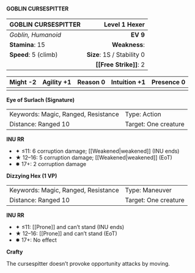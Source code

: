 #### GOBLIN CURSESPITTER

| GOBLIN CURSESPITTER  |          **Level 1 Hexer** |
| :------------------- | -------------------------: |
| *Goblin, Humanoid*   |                   **EV 9** |
| **Stamina**: 15      |              **Weakness**: |
| **Speed**: 5 (climb) | **Size**: 1S / Stability 0 |
|                      |     **[[Free Strike]]**: 2 |

| **Might** -2 | **Agility** +1 | **Reason** 0 | **Intuition** +1 | **Presence** 0 |
| ------------ | -------------- | ------------ | ---------------- | -------------- |
|              |                |              |                  |                |

**Eye of Surlach (Signature)**

|                                     |                      |
| :---------------------------------- | :------------------- |
| Keywords: Magic, Ranged, Resistance | Type: Action         |
| Distance: Ranged 10                 | Target: One creature |

**INU RR**

- ✦ ≤11: 6 corruption damage; [[Weakened|weakened]] (INU ends)
- ★ 12–16: 5 corruption damage; [[Weakened|weakened]] (EoT)
- ✸ 17+: 2 corruption damage

**Dizzying Hex (1 VP)**

|                                     |                      |
| :---------------------------------- | :------------------- |
| Keywords: Magic, Ranged, Resistance | Type: Maneuver       |
| Distance: Ranged 10                 | Target: One creature |

**INU RR**

- ✦ ≤11: [[Prone]] and can’t stand (INU ends)
- ★ 12–16: [[Prone]] and can’t stand (EoT)
- ✸ 17+: No effect

**Crafty**

The cursespitter doesn’t provoke opportunity attacks by moving.
